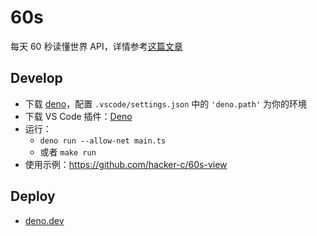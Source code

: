 # 60s

每天 60 秒读懂世界 API，详情参考[这篇文章](https://viki.moe/60s/)

## Develop

- 下载 [deno](https://deno.land/manual@v1.28.3/getting_started/installation)，配置
  `.vscode/settings.json` 中的 `'deno.path'` 为你的环境
- 下载 VS Code
  插件：[Deno](https://marketplace.visualstudio.com/items?itemName=denoland.vscode-deno)
- 运行：
  - `deno run --allow-net main.ts`
  - 或者 `make run`
- 使用示例：https://github.com/hacker-c/60s-view

## Deploy

- [deno.dev](https://deno.dev)
